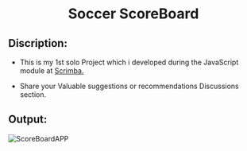 <h1 align="center">Soccer ScoreBoard</h1> 

## Discription:
- This is my 1st solo Project which i developed during the JavaScript module at [Scrimba.](https://v2.scrimba.com/learn-javascript-c0v)

- Share your Valuable suggestions or recommendations Discussions section. </p>

## Output:
![ScoreBoardAPP](https://github.com/user-attachments/assets/7e7efdb7-f6cb-4f1e-9825-a0ec032d614c)
